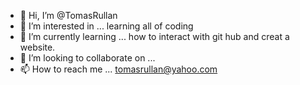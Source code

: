 - 👋 Hi, I’m @TomasRullan
- 👀 I’m interested in ... learning all of coding 
- 🌱 I’m currently learning ... how to interact with git hub and creat a website.
- 💞️ I’m looking to collaborate on ...
- 📫 How to reach me ... tomasrullan@yahoo.com

<!---
TomasRullan/TomasRullan is a ✨ special ✨ repository because its `README.md` (this file) appears on your GitHub profile.
You can click the Preview link to take a look at your changes.
--->
